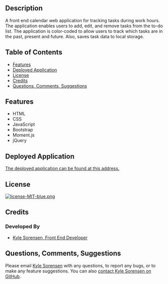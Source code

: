## Description
A front end calendar web application for tracking tasks during work hours. The application enables users to add, edit, and remove tasks from the to-do list. The application is color-coded to allow users to track which tasks are in the past, present and future. Also, saves task data to local storage.

## Table of Contents
- [Features](#features)
- [Deployed Application](#deployed-application)
- [License](#license)
- [Credits](#credits)
- [Questions, Comments, Suggestions](#questions-comments-suggestions)

## Features
 - HTML
 - CSS
 - JavaScript
 - Bootstrap
 - Moment.js
 - jQuery

## Deployed Application
[The deployed application can be found at this address.]()

## License
[![license-MIT-blue.png](https://img.shields.io/badge/license-MIT-blue)](#License)

## Credits
### Developed By
- [Kyle Sorensen, Front End Developer](https://www.github.com/ksore85)

## Questions, Comments, Suggestions
Please email [Kyle Sorensen](mailto:ksore85@gmail.com) with any questions, to report any bugs, or to make any feature suggestions. You can also [contact Kyle Sorensen on GitHub](https://www.github.com/ksore85).